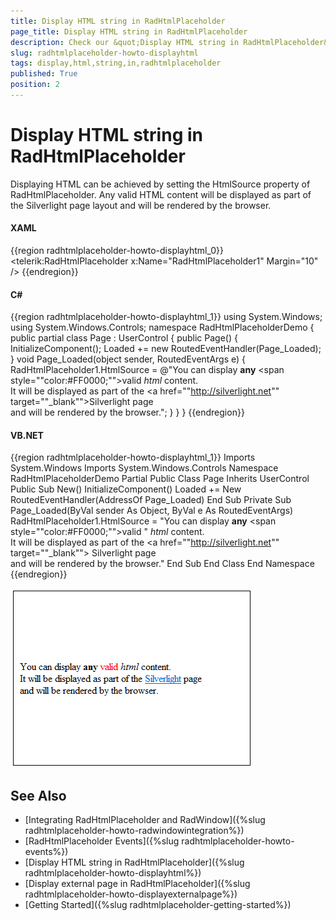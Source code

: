 ```yaml
---
title: Display HTML string in RadHtmlPlaceholder
page_title: Display HTML string in RadHtmlPlaceholder
description: Check our &quot;Display HTML string in RadHtmlPlaceholder&quot; documentation article for the RadHtmlPlaceholder WPF control.
slug: radhtmlplaceholder-howto-displayhtml
tags: display,html,string,in,radhtmlplaceholder
published: True
position: 2
---
```


# Display HTML string in RadHtmlPlaceholder

Displaying HTML can be achieved by setting the HtmlSource property of RadHtmlPlaceholder. Any valid HTML content will be displayed as part of the Silverlight page layout and will be rendered by the browser.

#### __XAML__
{{region radhtmlplaceholder-howto-displayhtml_0}}
	<UserControl x:Class="RadHtmlPlaceholderDemo.Page" 
	             xmlns="http://schemas.microsoft.com/winfx/2006/xaml/presentation"
	             xmlns:x="http://schemas.microsoft.com/winfx/2006/xaml"
	             xmlns:telerik="http://schemas.telerik.com/2008/xaml/presentation"
	             Width="400"
	             Height="300">
	    <Grid x:Name="LayoutRoot" Background="White">
	        <Border BorderBrush="Black" BorderThickness="1">
	            <telerik:RadHtmlPlaceholder x:Name="RadHtmlPlaceholder1" Margin="10" />
	        </Border>
	    </Grid>
	</UserControl>
{{endregion}}

#### __C#__
{{region radhtmlplaceholder-howto-displayhtml_1}}
	using System.Windows;
	using System.Windows.Controls;
	namespace RadHtmlPlaceholderDemo
	{
		public partial class Page : UserControl
		{
			public Page()
			{
				InitializeComponent();
				Loaded += new RoutedEventHandler(Page_Loaded);
			}
			void Page_Loaded(object sender, RoutedEventArgs e)
			{
				RadHtmlPlaceholder1.HtmlSource = @"You can display <b>any</b> <span style=""color:#FF0000;"">valid</span>
	<i>html</i> content.<br/>It will be displayed as part of the <a href=""http://silverlight.net"" 
	target=""_blank"">Silverlight</a> page<br/> and will be rendered by the browser.";
			}
		}
	}
{{endregion}}

#### __VB.NET__
{{region radhtmlplaceholder-howto-displayhtml_1}}
	Imports System.Windows
	Imports System.Windows.Controls
	Namespace RadHtmlPlaceholderDemo
		Partial Public Class Page
			Inherits UserControl
			Public Sub New()
				InitializeComponent()
				Loaded += New RoutedEventHandler(AddressOf Page_Loaded)
			End Sub
			Private Sub Page_Loaded(ByVal sender As Object, ByVal e As RoutedEventArgs)
				RadHtmlPlaceholder1.HtmlSource = "You can display <b>any</b> <span style=""color:#FF0000;"">valid</span> "
	<i>html</i> content.<br/>It will be displayed as part of the <a href=""http://silverlight.net"" target=""_blank"">
		Silverlight</a> page<br/> and will be rendered by the browser."
			End Sub
		End Class
	End Namespace
{{endregion}}

![](images/image3.png)

## See Also 
 * [Integrating RadHtmlPlaceholder and RadWindow]({%slug radhtmlplaceholder-howto-radwindowintegration%})
 * [RadHtmlPlaceholder Events]({%slug radhtmlplaceholder-howto-events%})
 * [Display HTML string in RadHtmlPlaceholder]({%slug radhtmlplaceholder-howto-displayhtml%})
 * [Display external page in RadHtmlPlaceholder]({%slug radhtmlplaceholder-howto-displayexternalpage%})
 * [Getting Started]({%slug radhtmlplaceholder-getting-started%})